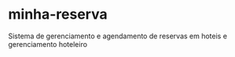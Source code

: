 # minha-reserva
Sistema de gerenciamento e agendamento de reservas em hoteis e gerenciamento hoteleiro
